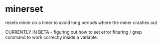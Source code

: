 # minerset
resets miner on a timer to avoid long periods where the miner crashes out 


CURRENTLY IN BETA - figuring out how to set error filtering / grep command to work correctly inside a variable. 

